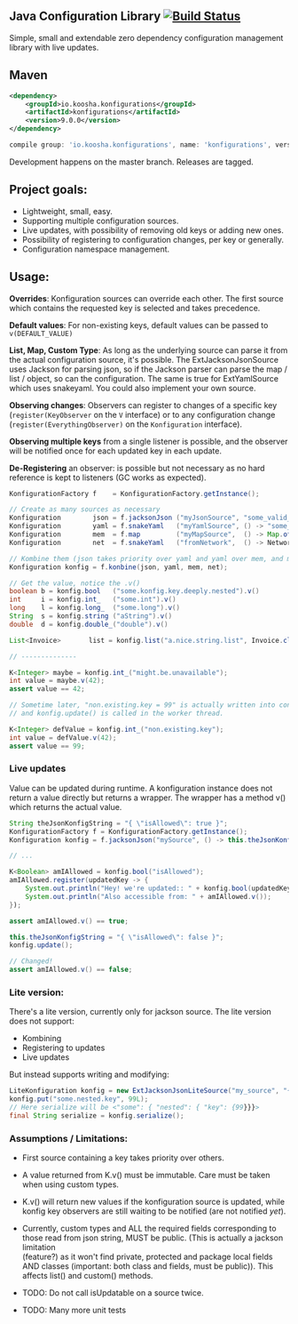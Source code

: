 ## Java Configuration Library [![Build Status](https://travis-ci.org/hkoosha/konfigurations.svg?branch=master)](https://travis-ci.org/hkoosha/konfigurations)

Simple, small and extendable zero dependency configuration management library with live updates.

## Maven

```xml
<dependency>
    <groupId>io.koosha.konfigurations</groupId>
    <artifactId>konfigurations</artifactId>
    <version>9.0.0</version>
</dependency>
```

```groovy
compile group: 'io.koosha.konfigurations', name: 'konfigurations', version: '9.0.0'
```

Development happens on the master branch. Releases are tagged. 


## Project goals:

- Lightweight, small, easy.
- Supporting multiple configuration sources.
- Live updates, with possibility of removing old keys or adding new ones.
- Possibility of registering to configuration changes, per key or generally.
- Configuration namespace management.

## Usage:

**Overrides**: Konfiguration sources can override each other. The first source 
which contains the requested key is selected and takes precedence.

**Default values**: For non-existing keys, default values can be passed to 
`v(DEFAULT_VALUE)`

**List, Map, Custom Type**: As long as the underlying source can parse it from 
the actual configuration source, it's possible. The ExtJacksonJsonSource uses 
Jackson for parsing json, so if the Jackson parser can parse the map / list /
object, so can the configuration. The same is true for ExtYamlSource which
uses snakeyaml. You could also implement your own source.

**Observing changes**: Observers can register to changes of a specific key 
(`register(KeyObserver` on the `V` interface) or to any configuration change 
(`register(EverythingObserver)` on the `Konfiguration` interface). 

**Observing multiple keys** from a single listener is possible, and the 
observer will be notified once for each updated key in each update. 

**De-Registering** an observer: is possible but not necessary as no hard 
reference is kept to listeners (GC works as expected).

```java
KonfigurationFactory f    = KonfigurationFactory.getInstance();

// Create as many sources as necessary
Konfiguration        json = f.jacksonJson ("myJsonSource", "some_valid_json...");
Konfiguration        yaml = f.snakeYaml   ("myYamlSource", () -> "some_valid_yaml_provider");
Konfiguration        mem  = f.map         ("myMapSource",  () -> Map.of(foo, bar, baz, quo));
Konfiguration        net  = f.snakeYaml   ("fromNetwork",  () -> NetworkUtil.httpGet("http://example.com/endpoint/config.yaml?token=hahaha"));

// Kombine them (json takes priority over yaml and yaml over mem, and mem over net).
Konfiguration konfig = f.konbine(json, yaml, mem, net);

// Get the value, notice the .v()
boolean b = konfig.bool   ("some.konfig.key.deeply.nested").v()
int     i = konfig.int_   ("some.int").v()
long    l = konfig.long_  ("some.long").v()
String  s = konfig.string ("aString").v()
double  d = konfig.double_("double").v()

List<Invoice>       list = konfig.list("a.nice.string.list", Invoice.class).v()

// --------------

K<Integer> maybe = konfig.int_("might.be.unavailable");
int value = maybe.v(42);
assert value == 42;

// Sometime later, "non.existing.key = 99" is actually written into config source,
// and konfig.update() is called in the worker thread.

K<Integer> defValue = konfig.int_("non.existing.key");
int value = defValue.v(42);
assert value == 99;

```

### Live updates

Value can be updated during runtime. A konfiguration instance does not return
a value directly but returns a wrapper. The wrapper has a method v() which
returns the actual value.

```java
String theJsonKonfigString = "{ \"isAllowed\": true }";
KonfigurationFactory f = KonfigurationFactory.getInstance();
Konfiguration konfig = f.jacksonJson("mySource", () -> this.theJsonKonfigString);

// ...

K<Boolean> amIAllowed = konfig.bool("isAllowed");
amIAllowed.register(updatedKey -> {
    System.out.println("Hey! we're updated:: " + konfig.bool(updatedKey)));
    System.out.println("Also accessible from: " + amIAllowed.v());
});

assert amIAllowed.v() == true;

this.theJsonKonfigString = "{ \"isAllowed\": false }";
konfig.update(); 

// Changed!
assert amIAllowed.v() == false;

```


### Lite version:
There's a lite version, currently only for jackson source. The lite version
does not support:

- Kombining
- Registering to updates
- Live updates

But instead supports writing and modifying:

```java
LiteKonfiguration konfig = new ExtJacksonJsonLiteSource("my_source", "{}");
konfig.put("some.nested.key", 99L);
// Here serialize will be <"some": { "nested": { "key": {99}}}>
final String serialize = konfig.serialize();
```

### Assumptions / Limitations:
 - First source containing a key takes priority over others.

 - A value returned from K.v() must be immutable. Care must be taken
   when using custom types.

 - K.v() will return new values if the konfiguration source is updated,
   while konfig key observers are still waiting to be notified (are not 
   notified *yet*).

 - Currently, custom types and ALL the required fields corresponding to those
   read from json string, MUST be public. (This is actually a jackson limitation  
   (feature?) as it won't find private, protected and package local fields AND 
   classes (important: both class and fields, must be public)). This affects 
   list() and custom() methods.

 - TODO: Do not call isUpdatable on a source twice.

 - TODO: Many more unit tests
